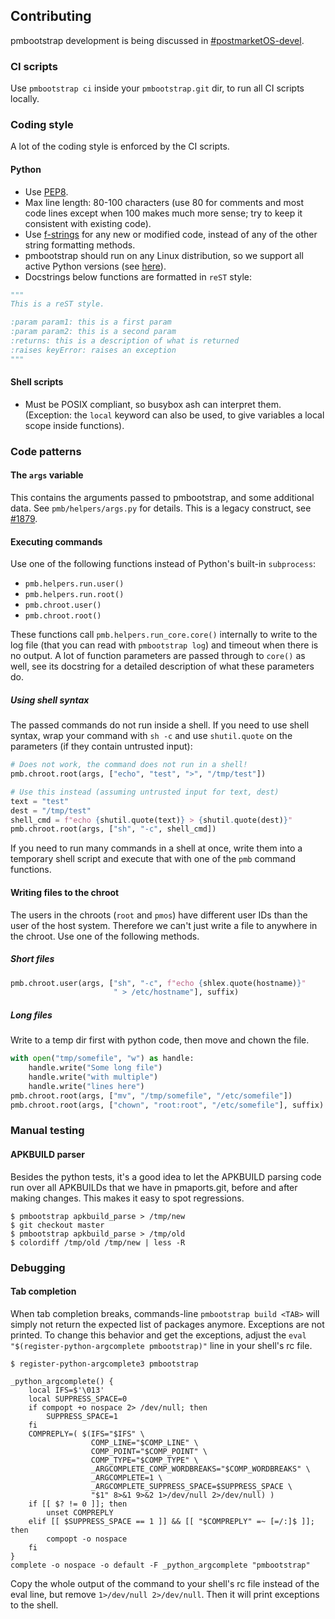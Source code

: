 ## Contributing
pmbootstrap development is being discussed in
[#postmarketOS-devel](https://wiki.postmarketos.org/wiki/Matrix_and_IRC).

### CI scripts
Use `pmbootstrap ci` inside your `pmbootstrap.git` dir, to run all CI scripts
locally.

### Coding style
A lot of the coding style is enforced by the CI scripts.

#### Python
* Use [PEP8](https://www.python.org/dev/peps/pep-0008/).
* Max line length: 80-100 characters (use 80 for comments and most code lines
  except when 100 makes much more sense; try to keep it consistent with
  existing code).
* Use [f-strings](https://peps.python.org/pep-0498/) for any new or modified
  code, instead of any of the other string formatting methods.
* pmbootstrap should run on any Linux distribution, so we support all active
  Python versions (see [here](https://www.python.org/downloads/)).
* Docstrings below functions are formatted in `reST` style:

```python
"""
This is a reST style.

:param param1: this is a first param
:param param2: this is a second param
:returns: this is a description of what is returned
:raises keyError: raises an exception
"""
```

#### Shell scripts
* Must be POSIX compliant, so busybox ash can interpret them. (Exception: the
  `local` keyword can also be used, to give variables a local scope inside
  functions).

### Code patterns

#### The `args` variable
This contains the arguments passed to pmbootstrap, and some additional data.
See `pmb/helpers/args.py` for details. This is a legacy construct, see
[#1879](https://gitlab.com/postmarketOS/pmbootstrap/-/issues/1879).

#### Executing commands
Use one of the following functions instead of Python's built-in `subprocess`:

* `pmb.helpers.run.user()`
* `pmb.helpers.run.root()`
* `pmb.chroot.user()`
* `pmb.chroot.root()`

These functions call `pmb.helpers.run_core.core()` internally to write to the
log file (that you can read with `pmbootstrap log`) and timeout when there is
no output. A lot of function parameters are passed through to `core()` as well,
see its docstring for a detailed description of what these parameters do.

##### Using shell syntax
The passed commands do not run inside a shell. If you need to use shell syntax,
wrap your command with `sh -c` and use `shutil.quote` on the parameters (if
they contain untrusted input):

```py
# Does not work, the command does not run in a shell!
pmb.chroot.root(args, ["echo", "test", ">", "/tmp/test"])

# Use this instead (assuming untrusted input for text, dest)
text = "test"
dest = "/tmp/test"
shell_cmd = f"echo {shutil.quote(text)} > {shutil.quote(dest)}"
pmb.chroot.root(args, ["sh", "-c", shell_cmd])
```

If you need to run many commands in a shell at once, write them into a
temporary shell script and execute that with one of the `pmb` command
functions.

#### Writing files to the chroot
The users in the chroots (`root` and `pmos`) have different user IDs than the
user of the host system. Therefore we can't just write a file to anywhere in
the chroot. Use one of the following methods.

##### Short files
```py
pmb.chroot.user(args, ["sh", "-c", f"echo {shlex.quote(hostname)}"
                       " > /etc/hostname"], suffix)
```

##### Long files
Write to a temp dir first with python code, then move and chown the file.

```py
with open("tmp/somefile", "w") as handle:
    handle.write("Some long file")
    handle.write("with multiple")
    handle.write("lines here")
pmb.chroot.root(args, ["mv", "/tmp/somefile", "/etc/somefile"])
pmb.chroot.root(args, ["chown", "root:root", "/etc/somefile"], suffix)
```

### Manual testing

#### APKBUILD parser
Besides the python tests, it's a good idea to let the APKBUILD parsing code run
over all APKBUILDs that we have in pmaports.git, before and after making
changes. This makes it easy to spot regressions.

```
$ pmbootstrap apkbuild_parse > /tmp/new
$ git checkout master
$ pmbootstrap apkbuild_parse > /tmp/old
$ colordiff /tmp/old /tmp/new | less -R
```

### Debugging

#### Tab completion
When tab completion breaks, commands-line `pmbootstrap build <TAB>` will simply
not return the expected list of packages anymore. Exceptions are not printed.
To change this behavior and get the exceptions, adjust the
`eval "$(register-python-argcomplete pmbootstrap)"` line in your shell's rc
file.

```
$ register-python-argcomplete3 pmbootstrap

_python_argcomplete() {
    local IFS=$'\013'
    local SUPPRESS_SPACE=0
    if compopt +o nospace 2> /dev/null; then
        SUPPRESS_SPACE=1
    fi
    COMPREPLY=( $(IFS="$IFS" \
                  COMP_LINE="$COMP_LINE" \
                  COMP_POINT="$COMP_POINT" \
                  COMP_TYPE="$COMP_TYPE" \
                  _ARGCOMPLETE_COMP_WORDBREAKS="$COMP_WORDBREAKS" \
                  _ARGCOMPLETE=1 \
                  _ARGCOMPLETE_SUPPRESS_SPACE=$SUPPRESS_SPACE \
                  "$1" 8>&1 9>&2 1>/dev/null 2>/dev/null) )
    if [[ $? != 0 ]]; then
        unset COMPREPLY
    elif [[ $SUPPRESS_SPACE == 1 ]] && [[ "$COMPREPLY" =~ [=/:]$ ]]; then
        compopt -o nospace
    fi
}
complete -o nospace -o default -F _python_argcomplete "pmbootstrap"
```

Copy the whole output of the command to your shell's rc file instead of the
eval line, but remove `1>/dev/null 2>/dev/null`. Then it will print exceptions
to the shell.
